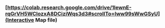 ### [https://colab.research.google.com/drive/1lewnE-rqGrVH5WClozxA8DCiziWqs3d3#scrollTo=lww99sWwGSyU](Interactive Map file)
